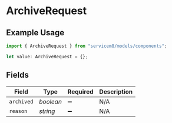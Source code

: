 # ArchiveRequest

## Example Usage

```typescript
import { ArchiveRequest } from "servicem8/models/components";

let value: ArchiveRequest = {};
```

## Fields

| Field              | Type               | Required           | Description        |
| ------------------ | ------------------ | ------------------ | ------------------ |
| `archived`         | *boolean*          | :heavy_minus_sign: | N/A                |
| `reason`           | *string*           | :heavy_minus_sign: | N/A                |